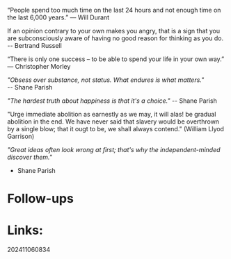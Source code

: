 “People spend too much time on the last 24 hours and not enough time on the last 6,000 years.”
— Will Durant


If an opinion contrary to your own makes you angry, that is a sign that you are subconsciously aware of having no good reason for thinking as you do.
-- Bertrand Russell 


“There is only one success – to be able to spend your life in your own way.”
— Christopher Morley

*"Obsess over substance, not status. What endures is what matters."*  
-- Shane Parish

*"The hardest truth about happiness is that it's a choice."*
-- Shane Parish

"Urge immediate abolition as earnestly as we may, it will alas! be gradual abolition in the end. We have never said that slavery would be overthrown by a single blow; that it ougt to be, we shall always contend."  (William Llyod Garrison)

*"Great ideas often look wrong at first; that's why the independent-minded discover them."*
- Shane Parish

# Follow-ups


# Links: 



202411060834
